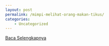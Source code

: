 ```yaml
---
layout: post
permalink: /mimpi-melihat-orang-makan-tikus/
categories:
    - Uncategorized
---
```


[Baca Selengkapnya](/01)